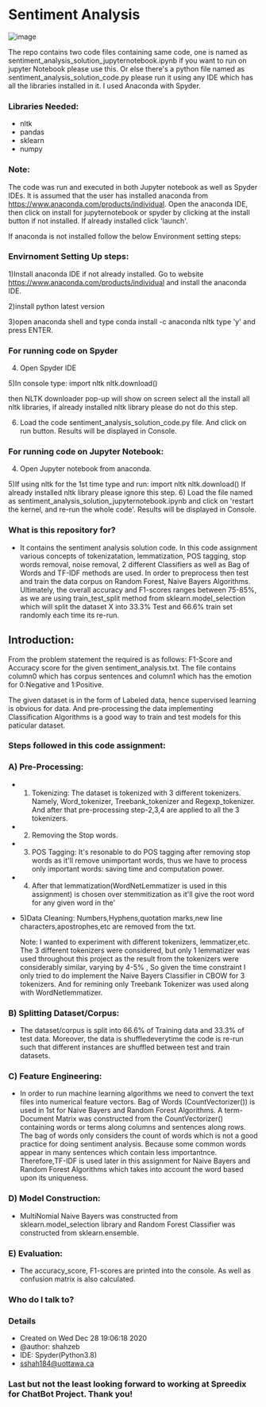 # Sentiment Analysis #
![image](https://user-images.githubusercontent.com/61950234/115967868-060e0880-a503-11eb-828e-4057f8bc2986.png)

The repo contains two code files containing same code, one is named as sentiment_analysis_solution_jupyternotebook.ipynb if you want to run on jupyter Notebook please use this. Or else there's a python file named as sentiment_analysis_solution_code.py please run it using any IDE which has all the libraries installed in it. I used Anaconda with Spyder.

### Libraries Needed:
   * nltk
   * pandas
   * sklearn
   * numpy


### Note:
  The code was run and executed in both Jupyter notebook as well as Spyder IDEs. It is assumed that the user has installed anaconda from https://www.anaconda.com/products/individual. Open the anaconda IDE, then click on install for jupyternotebook or spyder by clicking at the install button if not installed. If already installed click 'launch'.

If anaconda is not installed follow the below Environment setting steps:

### Envirnoment Setting Up steps:
   1)Install anaconda IDE if not already installed. Go to website https://www.anaconda.com/products/individual and install the anaconda IDE.
   
   2)install python latest version
   
   3)open anaconda shell and type 
conda install -c anaconda nltk
type 'y' and press ENTER.

### For running code on Spyder

   4) Open Spyder IDE 
   
   5)In console type: 
import nltk
nltk.download()

then NLTK downloader pop-up will show on screen select all the install all nltk libraries, if already installed nltk library please do not do this step.

   6) Load the code sentiment_analysis_solution_code.py file. And click on run button. Results will be displayed in Console.

### For running code on Jupyter Notebook:

   4) Open Jupyter notebook from anaconda. 
   
   5)If using nltk for the 1st time type and run:
import nltk
nltk.download()
	If already installed nltk library please ignore this step.
    6) Load the file named as sentiment_analysis_solution_jupyternotebook.ipynb and click on 'restart the kernel, and re-run the whole code'. Results will be displayed in Console.

### What is this repository for? ###

* It contains the sentiment analysis solution code. In this code assignment various concepts of tokenizatation, lemmatization, POS tagging, stop words removal, noise removal, 2 different Classifiers as well as Bag of Words and TF-IDF methods are used. In order to preprocess then test and train the data corpus on Random Forest, Naive Bayers Algorithms. Ultimately, the overall accuracy and F1-scores ranges between 75-85%, as we are using train_test_split method from sklearn.model_selection which will split the dataset X into 33.3% Test and 66.6% train set randomly each time its re-run. 
## Introduction: ##
From the problem statement the required is as follows: F1-Score and Accuracy score for the given sentiment_analysis.txt. The file contains column0 which has corpus sentences and 
column1 which has the emotion for 0:Negative and 1:Positive.

The given dataset is in the form of Labeled data, hence supervised learning is obvious for data. And pre-processing the data implementing Classification Algorithms is a good way to train and test models for this paticular dataset.

### Steps followed in this code assignment: 

###  A) Pre-Processing:
 * 1) Tokenizing: The dataset is tokenized with 3 different tokenizers. Namely, Word_tokenizer, Treebank_tokenizer and Regexp_tokenizer. And after that pre-processing step-2,3,4 are applied to
        all the 3 tokenizers. 
 * 2) Removing the Stop words.
 * 3) POS Tagging: It's resonable to do POS tagging after removing stop words as it'll remove unimportant words, thus we have to process only important words: saving time and computation power.
*  4) After that lemmatization(WordNetLemmatizer is used in this assignment) is chosen over stemmitization as it'll give the root word for any given word in the'     
*  5)Data Cleaning: Numbers,Hyphens,quotation marks,new line characters,apostrophes,etc 
        are removed from the txt.
    
   Note: I wanted to experiment with different tokenizers, lemmatizer,etc. The 3 different tokenizers 
   were considered, but only 1 lemmatizer was used throughout this project as the result from the
   tokenizers were considerably similar, varying by 4-5% , So given the time constraint I 
   only tried to do implement the Naive Bayers Classifier in CBOW for 3 tokenizers. And for 
   remining only Treebank Tokenizer was used along with WordNetlemmatizer.

### B) Splitting Dataset/Corpus: ###
* The dataset/corpus is split into 66.6% of Training data and 33.3% of test data. Moreover, the data is shuffledeverytime the code is re-run such that different instances 
       are shuffled between test and train datasets.

### C) Feature Engineering: ###

* In order to run machine learning algorithms we need to convert the text files into numerical feature vectors. Bag of Words (CountVectorizer()) is used
    in 1st for Naive Bayers and Random Forest Algorithms. A term-Document Matrix was constructed from the CountVectorizer() containing words or terms along columns and sentences along rows.
    The bag of words only considers the count of words which is not a good practice for doing sentiment analysis. Because some common words appear in many sentences which contain less importantnce. 
    Therefore,TF-IDF is used later in this assignment for Naive Bayers and Random Forest Algorithms which takes into account the word based upon its uniqueness.

### D) Model Construction: ###

* MultiNomial Naive Bayers was constructed from sklearn.model_selection library and Random Forest Classifier was constructed from sklearn.ensemble.

### E) Evaluation: ###

* The accuracy_score, F1-scores are printed into the console. As well as confusion matrix is also calculated.

### Who do I talk to? ###
### Details ###
* Created on Wed Dec 28 19:06:18 2020
* @author: shahzeb
* IDE: Spyder(Python3.8)
* sshah184@uottawa.ca


### Last but not the least looking forward to working at Spreedix for ChatBot Project. Thank you!
